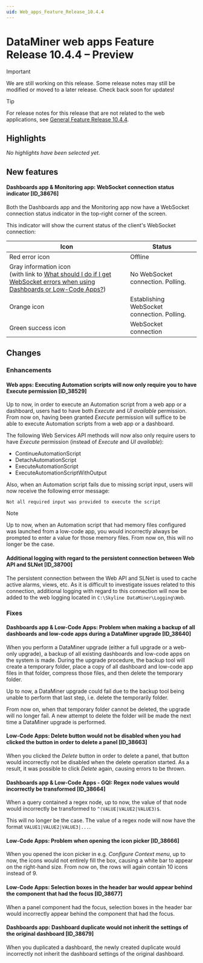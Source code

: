 ```yaml
---
uid: Web_apps_Feature_Release_10.4.4
---
```


# DataMiner web apps Feature Release 10.4.4 – Preview

> [!IMPORTANT]
> We are still working on this release. Some release notes may still be modified or moved to a later release. Check back soon for updates!

> [!TIP]
> For release notes for this release that are not related to the web applications, see [General Feature Release 10.4.4](xref:General_Feature_Release_10.4.4).

## Highlights

*No highlights have been selected yet.*

## New features

#### Dashboards app & Monitoring app: WebSocket connection status indicator [ID_38676]

<!-- MR 10.3.0 [CU12] / 10.4.0 [CU1] - FR 10.4.4 -->

Both the Dashboards app and the Monitoring app now have a WebSocket connection status indicator in the top-right corner of the screen.

This indicator will show the current status of the client's WebSocket connection:

| Icon | Status |
|---|---|
| Red error icon | Offline |
| Gray information icon<br>(with link to [What should I do if I get WebSocket errors when using Dashboards or Low-Code Apps?](https://aka.dataminer.services/WebSocketInWebApps)) | No WebSocket connection. Polling. |
| Orange icon | Establishing WebSocket connection. Polling. |
| Green success icon | WebSocket connection |

## Changes

### Enhancements

#### Web apps: Executing Automation scripts will now only require you to have Execute permission [ID_38529]

<!-- MR 10.3.0 [CU12] / 10.4.0 [CU1] - FR 10.4.4 -->

Up to now, in order to execute an Automation script from a web app or a dashboard, users had to have both *Execute* and *UI available* permission. From now on, having been granted *Execute* permission will suffice to be able to execute Automation scripts from a web app or a dashboard.

The following Web Services API methods will now also only require users to have *Execute* permission (instead of *Execute* and *UI available*):

- ContinueAutomationScript
- DetachAutomationScript
- ExecuteAutomationScript
- ExecuteAutomationScriptWithOutput

Also, when an Automation script fails due to missing script input, users will now receive the following error message:

`Not all required input was provided to execute the script`

> [!NOTE]
> Up to now, when an Automation script that had memory files configured was launched from a low-code app, you would incorrectly always be prompted to enter a value for those memory files. From now on, this will no longer be the case.

#### Additional logging with regard to the persistent connection between Web API and SLNet [ID_38700]

<!-- MR 10.3.0 [CU12] / 10.4.0 [CU1] - FR 10.4.4 -->

The persistent connection between the Web API and SLNet is used to cache active alarms, views, etc. As it is difficult to investigate issues related to this connection, additional logging with regard to this connection will now be added to the web logging located in `C:\Skyline DataMiner\Logging\Web`.

### Fixes

#### Dashboards app & Low-Code Apps: Problem when making a backup of all dashboards and low-code apps during a DataMiner upgrade [ID_38640]

<!-- MR 10.3.0 [CU13] / 10.4.0 [CU1] - FR 10.4.4 -->

When you perform a DataMiner upgrade (either a full upgrade or a web-only upgrade), a backup of all existing dashboards and low-code apps on the system is made. During the upgrade procedure, the backup tool will create a temporary folder, place a copy of all dashboard and low-code app files in that folder, compress those files, and then delete the temporary folder.

Up to now, a DataMiner upgrade could fail due to the backup tool being unable to perform that last step, i.e. delete the temporarily folder.

From now on, when that temporary folder cannot be deleted, the upgrade will no longer fail. A new attempt to delete the folder will be made the next time a DataMiner upgrade is performed.

#### Low-Code Apps: Delete button would not be disabled when you had clicked the button in order to delete a panel [ID_38663]

<!-- MR 10.3.0 [CU12] / 10.4.0 [CU1] - FR 10.4.4 -->

When you clicked the *Delete* button in order to delete a panel, that button would incorrectly not be disabled when the delete operation started. As a result, it was possible to click *Delete* again, causing errors to be thrown.

#### Dashboards app & Low-Code Apps - GQI: Regex node values would incorrectly be transformed [ID_38664]

<!-- MR 10.3.0 [CU12] / 10.4.0 [CU1] - FR 10.4.4 -->

When a query contained a regex node, up to now, the value of that node would incorrectly be transformed to `^(VALUE|VALUE2|VALUE3)$`.

This will no longer be the case. The value of a regex node will now have the format `VALUE1|VALUE2|VALUE3|...`.

#### Low-Code Apps: Problem when opening the icon picker [ID_38666]

<!-- MR 10.3.0 [CU12] / 10.4.0 [CU1] - FR 10.4.4 -->

When you opened the icon picker in e.g. *Configure Context menu*, up to now, the icons would not entirely fill the box, causing a white bar to appear on the right-hand size. From now on, the rows will again contain 10 icons instead of 9.

#### Low-Code Apps: Selection boxes in the header bar would appear behind the component that had the focus [ID_38677]

<!-- MR 10.3.0 [CU12] / 10.4.0 [CU1] - FR 10.4.4 -->

When a panel component had the focus, selection boxes in the header bar would incorrectly appear behind the component that had the focus.

#### Dashboards app: Dashboard duplicate would not inherit the settings of the original dashboard [ID_38679]

<!-- MR 10.3.0 [CU12] / 10.4.0 [CU1] - FR 10.4.4 -->

When you duplicated a dashboard, the newly created duplicate would incorrectly not inherit the dashboard settings of the original dashboard.
